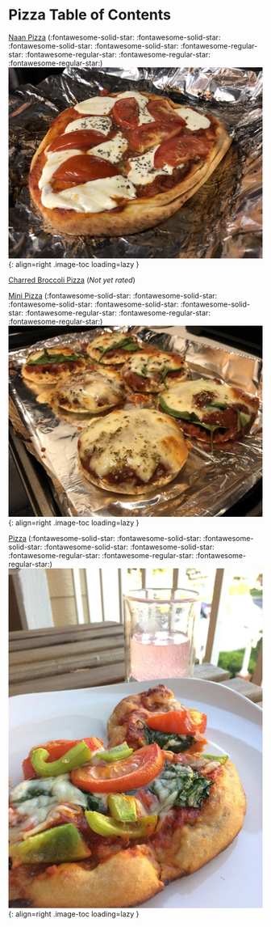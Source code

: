 # Pizza Table of Contents

[Naan Pizza](./naan_pizza) (:fontawesome-solid-star: :fontawesome-solid-star: :fontawesome-solid-star: :fontawesome-solid-star: :fontawesome-regular-star: :fontawesome-regular-star: :fontawesome-regular-star: :fontawesome-regular-star:)
![naan_pizza.jpg](./naan_pizza.jpg){: align=right .image-toc loading=lazy }

[Charred Broccoli Pizza](./charred_broccoli_pizza) (*Not yet rated*)
<!-- TODO: Capture image -->

[Mini Pizza](./mini_pizza) (:fontawesome-solid-star: :fontawesome-solid-star: :fontawesome-solid-star: :fontawesome-solid-star: :fontawesome-solid-star: :fontawesome-regular-star: :fontawesome-regular-star: :fontawesome-regular-star:)
![mini_pizza.jpg](./mini_pizza.jpg){: align=right .image-toc loading=lazy }

[Pizza](./pizza) (:fontawesome-solid-star: :fontawesome-solid-star: :fontawesome-solid-star: :fontawesome-solid-star: :fontawesome-solid-star: :fontawesome-regular-star: :fontawesome-regular-star: :fontawesome-regular-star:)
![pizza.jpg](./pizza.jpg){: align=right .image-toc loading=lazy }